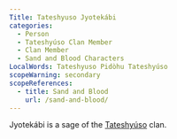 ```yaml
---
Title: Tateshyuso Jyotekábi
categories:
  - Person
  - Tateshyúso Clan Member
  - Clan Member
  - Sand and Blood Characters
LocalWords: Tateshyuso Pidòhu Tateshyúso
scopeWarning: secondary
scopeReferences:
  - title: Sand and Blood
    url: /sand-and-blood/
---
```


Jyotekábi is a sage of the [Tateshyúso]() clan.
